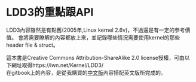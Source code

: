 # LDD3的重點跟API

LDD3內容雖然是有點舊(2005年,Linux kernel 2.6v)，不過還是有一定的參考價值。
會將需要瞭解的內容都放上來，並記錄哪些情況需要使用kernel的那些header file & struct。

這本書是Creative Commons Attribution-ShareAlike 2.0 license授權，可由以下網址取得https://lwn.net/Kernel/LDD3/  
在gitbook上的內容，是從我購買的<a href="http://www.oreilly.com.tw/product_linux.php?id=a184_errata">中文版</a>內容搭配英文版所完成的。

<!-- 閱讀本書需要會以下能力，或搭配輔助：
* C language
  * pointer和struct
  * 除了學校所學，可以看看K&R跟expert c programming deep c secrets
* Operating system concept
  * 尤其是同步問題跟中斷
  * 念熟恐龍本就可以
  * 也可以從Nachos當中了解作業系統的原理，這部分可以看我另一個<a href="https://www.gitbook.com/book/sunnyanthony/operating-system-concept/details">gitbook</a>
* Unix-like programming ＆ environment
  * system call、command 和pipe etc.
  * 念過Advanced Programming in the UNIX Environment會更好，不過只有少部分有提到這本書的內容 ( 我正在看，內容有點多，不過會複習到很多OS的概念 )
* Computer Architecture
  * 可以參考Computer Architecture A Quantitative Approach ( 這本我還沒看完 ) -->
